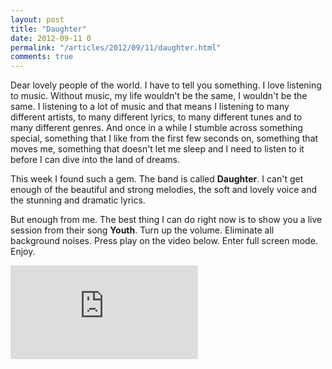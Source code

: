```yaml
---
layout: post
title: "Daughter"
date: 2012-09-11 0
permalink: "/articles/2012/09/11/daughter.html"
comments: true
---
```


Dear lovely people of the world. I have to tell you something. I love listening to music.
Without music, my life wouldn't be the same, I wouldn't be the same. I listening to a lot of music
and that means I listening to many different artists, to many different lyrics, 
to many different tunes and to many different genres. And once in a while I stumble across something special,
something that I like from the first few seconds on, something that moves me, something that doesn't let
me sleep and I need to listen to it before I can dive into the land of dreams.

This week I found such a gem. The band is called **Daughter**. I can't get enough of the beautiful
and strong melodies, the soft and lovely voice and the stunning and dramatic lyrics.

But enough from me. The best thing I can do right now is to show you a live session from their song **Youth**.
Turn up the volume. Eliminate all background noises. Press play on the video below. Enter full screen mode. Enjoy.

<iframe src="http://player.vimeo.com/video/32900076?byline=0&amp;portrait=0" class="vimeo" frameborder="0" webkitAllowFullScreen mozallowfullscreen allowFullScreen></iframe>
